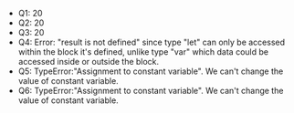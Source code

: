 * Q1: 20
* Q2: 20
* Q3: 20
* Q4: Error: "result is not defined" since type "let" can only be accessed within the block it's defined, unlike type "var" which data could be accessed inside or outside the block.
* Q5: TypeError:"Assignment to constant variable". We can't change the value of constant variable.
* Q6: TypeError:"Assignment to constant variable". We can't change the value of constant variable.

